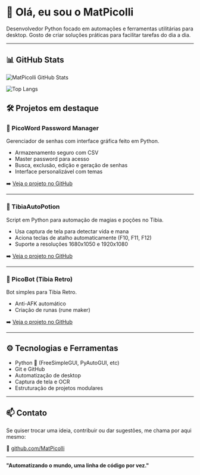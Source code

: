 # 👋 Olá, eu sou o MatPicolli

Desenvolvedor Python focado em automações e ferramentas utilitárias para desktop. Gosto de criar soluções práticas para facilitar tarefas do dia a dia.

---

## 📊 GitHub Stats

![MatPicolli GitHub Stats](https://github-readme-stats.vercel.app/api?username=MatPicolli&show_icons=true&theme=github_dark&hide_title=true)

![Top Langs](https://github-readme-stats.vercel.app/api/top-langs/?username=MatPicolli&layout=compact&theme=github_dark)


## 🛠 Projetos em destaque

### 📌 PicoWord Password Manager
Gerenciador de senhas com interface gráfica feito em Python.
- Armazenamento seguro com CSV
- Master password para acesso
- Busca, exclusão, edição e geração de senhas
- Interface personalizável com temas

➡️ [Veja o projeto no GitHub](https://github.com/MatPicolli/PicoWord)

---

### 🧪 TibiaAutoPotion
Script em Python para automação de magias e poções no Tibia.
- Usa captura de tela para detectar vida e mana
- Aciona teclas de atalho automaticamente (F10, F11, F12)
- Suporte a resoluções 1680x1050 e 1920x1080

➡️ [Veja o projeto no GitHub](https://github.com/MatPicolli/TibiaAutoPotion)

---

### 🤖 PicoBot (Tibia Retro)
Bot simples para Tibia Retro.
- Anti-AFK automático
- Criação de runas (rune maker)

➡️ [Veja o projeto no GitHub](https://github.com/MatPicolli/PicoBot)

---

## ⚙️ Tecnologias e Ferramentas

- Python 🐍 (FreeSimpleGUI, PyAutoGUI, etc)
- Git e GitHub
- Automatização de desktop
- Captura de tela e OCR
- Estruturação de projetos modulares

---

## 📫 Contato

Se quiser trocar uma ideia, contribuir ou dar sugestões, me chama por aqui mesmo:

🔗 [github.com/MatPicolli](https://github.com/MatPicolli)

---

**"Automatizando o mundo, uma linha de código por vez."**
